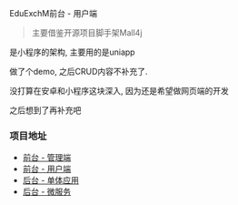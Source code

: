 EduExchM前台 - 用户端

> 主要借鉴开源项目脚手架Mall4j

是小程序的架构, 主要用的是uniapp

做了个demo, 之后CRUD内容不补充了.

没打算在安卓和小程序这块深入, 因为还是希望做网页端的开发

之后想到了再补充吧

### 项目地址

- [前台 - 管理端](https://github.com/SpadeKTLSG/EduExchAdmin)
- [前台 - 用户端](https://github.com/SpadeKTLSG/EduExchUser)
- [后台 - 单体应用](https://github.com/SpadeKTLSG/EduExch)
- [后台 - 微服务](https://github.com/SpadeKTLSG/EduExchM)
